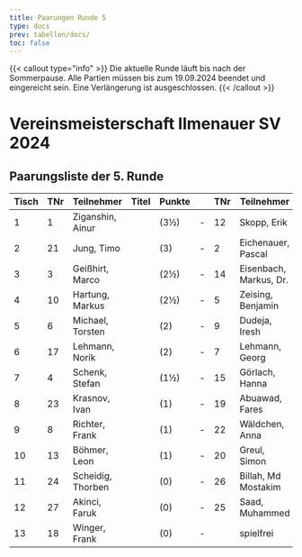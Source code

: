 ```yaml
---
title: Paarungen Runde 5
type: docs
prev: tabellen/docs/
toc: false
---
```


{{< callout type="info" >}}
Die aktuelle Runde läuft bis nach der Sommerpause. Alle Partien müssen bis zum 19.09.2024 beendet und eingereicht sein. Eine Verlängerung ist ausgeschlossen.
{{< /callout >}}


# Vereinsmeisterschaft Ilmenauer SV 2024

## Paarungsliste der 5. Runde  

| Tisch | TNr | Teilnehmer             | Titel | Punkte |   | TNr | Teilnehmer          | Titel | Punkte | Erg. | Ergebnis | Erg. | At. |
|-------|-----|-------------------------|-------|--------|---|-----|----------------------|-------|--------|------|----------|------|-----|
| 1     | 1   | Ziganshin, Ainur         |       | (3½)   | - | 12  | Skopp, Erik          |       | (3)    | 1    | -        | 0    |     |
| 2     | 21  | Jung, Timo               |       | (3)    | - | 2   | Eichenauer, Pascal   |       | (3½)   | 0    | -        | 1    |     |
| 3     | 3   | Geißhirt, Marco          |       | (2½)   | - | 14  | Eisenbach, Markus, Dr.|       | (2½)   | 1    | -        | 0    |     |
| 4     | 10  | Hartung, Markus          |       | (2½)   | - | 5   | Zeising, Benjamin    |       | (2½)   | 0    | -        | 1    |     |
| 5     | 6   | Michael, Torsten         |       | (2)    | - | 9   | Dudeja, Iresh        |       | (2)    | 0    | -        | 1    |     |
| 6     | 17  | Lehmann, Norik           |       | (2)    | - | 7   | Lehmann, Georg       |       | (2)    | 0    | -        | 1    |     |
| 7     | 4   | Schenk, Stefan           |       | (1½)   | - | 15  | Görlach, Hanna       |       | (2)    | 1    | -        | 0    |     |
| 8     | 23  | Krasnov, Ivan            |       | (1)    | - | 19  | Abuawad, Fares       |       | (1)    |      | -        |      |     |
| 9     | 8   | Richter, Frank           |       | (1)    | - | 22  | Wäldchen, Anna       |       | (1)    | 1    | -        | 0    |     |
| 10    | 13  | Böhmer, Leon             |       | (1)    | - | 20  | Greul, Simon         |       | (1)    |      | -        |      |     |
| 11    | 24  | Scheidig, Thorben        |       | (0)    | - | 26  | Billah, Md Mostakim  |       | (0)    |      | -        |      |     |
| 12    | 27  | Akinci, Faruk            |       | (0)    | - | 25  | Saad, Muhammed       |       | (0)    | 0    | -        | 1    |     |
| 13    | 18  | Winger, Frank            |       | (0)    | - |     | spielfrei            |       | (0)    | +    | -        | -    |     |